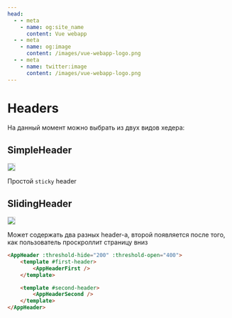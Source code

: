 ```yaml
---
head:
  - - meta
    - name: og:site_name
      content: Vue webapp
  - - meta
    - name: og:image
      content: /images/vue-webapp-logo.png
  - - meta
    - name: twitter:image
      content: /images/vue-webapp-logo.png
---
```


# Headers

На данный момент можно выбрать из двух видов хедера:

## SimpleHeader

![](/images/vue-webapp/header-simple.png)

Простой `sticky` header

## SlidingHeader

![](/images/vue-webapp/header-sliding.gif)

Может содержать два разных header-а, второй появляется после того, как пользователь проскроллит страницу вниз

```html
<AppHeader :threshold-hide="200" :threshold-open="400">
    <template #first-header>
        <AppHeaderFirst />
    </template>

    <template #second-header>
        <AppHeaderSecond />
    </template>
</AppHeader>
```


<style>
    img {
        border: 1px solid #ddd;
    }
</style>